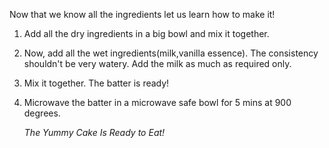 Now that we know all the ingredients let us learn how to make it!

1. Add all the dry ingredients in a big bowl and mix it together.

2. Now, add all the wet ingredients(milk,vanilla essence). The consistency shouldn't be very watery. Add the milk as much as required only.

3. Mix it together. The batter is ready!

4. Microwave the batter in a microwave safe bowl for 5 mins at 900 degrees.

   *The Yummy Cake Is Ready to Eat!*